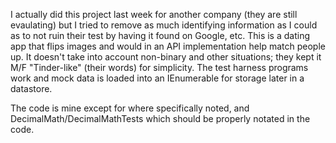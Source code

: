 I actually did this project last week for another company (they are still evaulating) but I tried to remove as much 
identifying information as I could as to not ruin their test by having it found on Google, etc.  This is a dating app
that flips images and would in an API implementation help match people up.   It doesn't take into account non-binary
and other situations; they kept it M/F "Tinder-like" (their words) for simplicity.   The test harness programs work
and mock data is loaded into an IEnumerable<PersonProfile> for storage later in a datastore.
  
The code is mine except for where specifically noted, and DecimalMath/DecimalMathTests which should be properly notated in the code.

